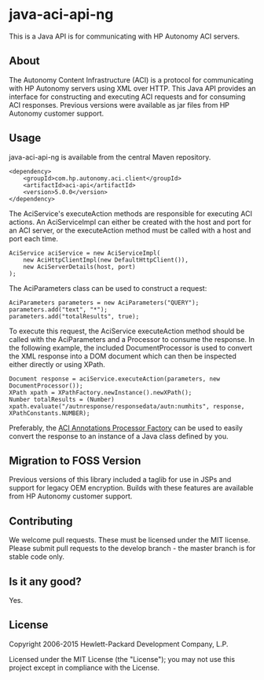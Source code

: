 # java-aci-api-ng

This is a Java API is for communicating with HP Autonomy ACI servers.

## About
The Autonomy Content Infrastructure (ACI) is a protocol for communicating with HP Autonomy servers using XML over HTTP.
This Java API provides an interface for constructing and executing ACI requests and for consuming ACI responses. Previous
versions were available as jar files from HP Autonomy customer support.

## Usage
java-aci-api-ng is available from the central Maven repository.

    <dependency>
        <groupId>com.hp.autonomy.aci.client</groupId>
        <artifactId>aci-api</artifactId>
        <version>5.0.0</version>
    </dependency>

The AciService's executeAction methods are responsible for executing ACI actions. An AciServiceImpl can either be created
with the host and port for an ACI server, or the executeAction method must be called with a host and port each time.

    AciService aciService = new AciServiceImpl(
        new AciHttpClientImpl(new DefaultHttpClient()),
        new AciServerDetails(host, port)
    );

The AciParameters class can be used to construct a request:

    AciParameters parameters = new AciParameters("QUERY");
    parameters.add("text", "*");
    parameters.add("totalResults", true);

To execute this request, the AciService executeAction method should be called with the AciParameters and a Processor to
consume the response. In the following example, the included DocumentProcessor is used to convert the XML response into a DOM
document which can then be inspected either directly or using XPath. 

    Document response = aciService.executeAction(parameters, new DocumentProcessor());
    XPath xpath = XPathFactory.newInstance().newXPath();
    Number totalResults = (Number) xpath.evaluate("/autnresponse/responsedata/autn:numhits", response, XPathConstants.NUMBER); 

Preferably, the [ACI Annotations Processor Factory](http://hpautonomy.github.io/java-aci-annotations-processor) can be used to
easily convert the response to an instance of a Java class defined by you.

## Migration to FOSS Version
Previous versions of this library included a taglib for use in JSPs and support for legacy OEM encryption. Builds with
these features are available from HP Autonomy customer support.

## Contributing
We welcome pull requests. These must be licensed under the MIT license. Please submit pull requests to the develop
branch - the master branch is for stable code only.

## Is it any good?
Yes.

## License
Copyright 2006-2015 Hewlett-Packard Development Company, L.P.

Licensed under the MIT License (the "License"); you may not use this project except in compliance with the License.
